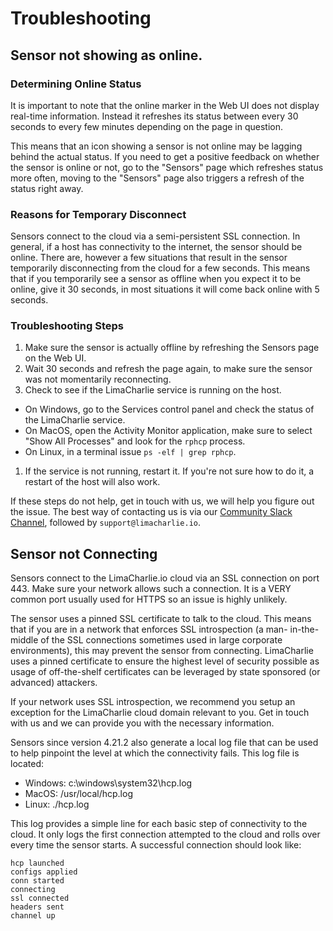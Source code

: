 # Troubleshooting

## Sensor not showing as online.

### Determining Online Status
It is important to note that the online marker in the Web UI does not display real-time information. Instead it
refreshes its status between every 30 seconds to every few minutes depending on the page in question.

This means that an icon showing a sensor is not online may be lagging behind the actual status. If you need to
get a positive feedback on whether the sensor is online or not, go to the "Sensors" page which refreshes status more
often, moving to the "Sensors" page also triggers a refresh of the status right away.

### Reasons for Temporary Disconnect
Sensors connect to the cloud via a semi-persistent SSL connection. In general, if a host has connectivity to the
internet, the sensor should be online. There are, however a few situations that result in the sensor temporarily
disconnecting from the cloud for a few seconds. This means that if you temporarily see a sensor as offline when you
expect it to be online, give it 30 seconds, in most situations it will come back online with 5 seconds.

### Troubleshooting Steps
1. Make sure the sensor is actually offline by refreshing the Sensors page on the Web UI.
1. Wait 30 seconds and refresh the page again, to make sure the sensor was not momentarily reconnecting.
1. Check to see if the LimaCharlie service is running on the host.
  * On Windows, go to the Services control panel and check the status of the LimaCharlie service.
  * On MacOS, open the Activity Monitor application, make sure to select "Show All Processes" and look for the `rphcp` process.
  * On Linux, in a terminal issue `ps -elf | grep rphcp`.
1. If the service is not running, restart it. If you're not sure how to do it, a restart of the host will also work.

If these steps do not help, get in touch with us, we will help you figure out the issue. The best way of contacting us
is via our [Community Slack Channel](https://limacharlie.herokuapp.com/), followed by `support@limacharlie.io`.

## Sensor not Connecting

Sensors connect to the LimaCharlie.io cloud via an SSL connection on port 443. Make sure your network allows such
a connection. It is a VERY common port usually used for HTTPS so an issue is highly unlikely.

The sensor uses a pinned SSL certificate to talk to the cloud. This means that if you are in a network that enforces SSL introspection (a man-
in-the-middle of the SSL connections sometimes used in large corporate environments), this may prevent the sensor
from connecting. LimaCharlie uses a pinned certificate to ensure the highest level of security possible as usage of
off-the-shelf certificates can be leveraged by state sponsored (or advanced) attackers.

If your network uses SSL introspection, we recommend you setup an exception for the LimaCharlie cloud domain
relevant to you. Get in touch with us and we can provide you with the necessary information.

Sensors since version 4.21.2 also generate a local log file that can be used to help pinpoint the level at which
the connectivity fails. This log file is located:

* Windows: c:\windows\system32\hcp.log
* MacOS: /usr/local/hcp.log
* Linux: ./hcp.log

This log provides a simple line for each basic step of connectivity to the cloud. It only logs the first
connection attempted to the cloud and rolls over every time the sensor starts. A successful connection
should look like:

```
hcp launched
configs applied
conn started
connecting
ssl connected
headers sent
channel up
```